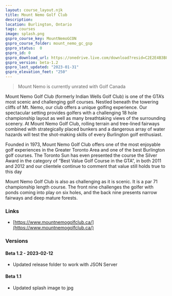 ```yaml
---
layout: course_layout.njk
title: Mount Nemo Golf Club
description: 
location: Burlington, Ontario
tags: courses
image: splash.png
gspro_course_key: MountNemoGCON
gspro_course_folder: mount_nemo_gc_gsp
gspro_status:  0
gspro_id: 0
gspro_download_url: https://onedrive.live.com/download?resid=C2E2E4B3B8DD77A3%21220425&authkey=!ABU127_usRuGhHY
gspro_version: beta-1.2
gspro_last_updated: "2023-01-31"
gspro_elevation_feet: "250"
---
```


> Mount Nemo is currently unrated with Golf Canada

Mount Nemo Golf Club (formerly Indian Wells Golf Club) is one of the GTA’s most scenic and challenging golf courses. Nestled beneath the towering cliffs of Mt. Nemo, our club offers a unique golfing experience. Our spectacular setting provides golfers with a challenging 18 hole championship layout as well as many breathtaking views of the surrounding scenery. At Mount Nemo Golf Club, rolling terrain and tree-lined fairways combined with strategically placed bunkers and a dangerous array of water hazards will test the shot-making skills of every Burlington golf enthusiast.

Founded in 1973, Mount Nemo Golf Club offers one of the most enjoyable golf experiences in the Greater Toronto Area and one of the best Burlington golf courses. The Toronto Sun has even presented the course the Silver Award in the category of “Best Value Golf Course in the GTA”, in both 2011 and 2012 and our clientele continue to comment that value still holds true to this day

Mount Nemo Golf Club is also as challenging as it is scenic. It is a par 71 championship length course.  The front nine challenges the golfer with ponds coming into play on six holes, and the back nine presents narrow fairways and deep mature forests.

### Links 

- [https://www.mountnemogolfclub.ca/](https://www.mountnemogolfclub.ca/)

### Versions 

#### Beta 1.2 - 2023-02-12

- Updated release folder to work with JSON Server

#### Beta 1.1

- Updated splash image to jpg